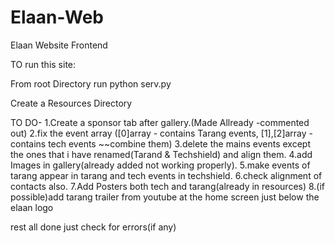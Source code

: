 # Elaan-Web
Elaan Website Frontend


TO run this site:

From root Directory run python serv.py


Create a Resources Directory


TO DO-
1.Create a sponsor tab after gallery.(Made Allready -commented out)
2.fix the event array
([0]array - contains Tarang events,
[1],[2]array - contains tech events ~~combine them)
3.delete the mains events except the ones that i have renamed(Tarand & Techshield) and align them.
4.add Images in gallery(already added not working properly).
5.make events of tarang appear in tarang and tech events in techshield.
6.check alignment of contacts also.
7.Add Posters both tech and tarang(already in resources)
8.(if possible)add tarang trailer from youtube at the home screen just below the elaan logo


rest all done just check for errors(if any)
